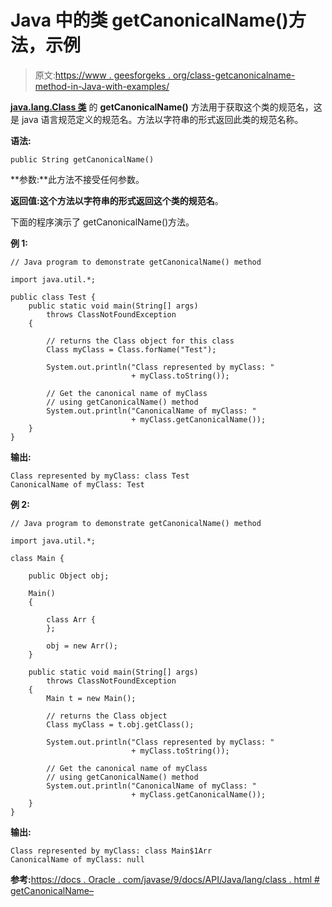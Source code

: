 # Java 中的类 getCanonicalName()方法，示例

> 原文:[https://www . geesforgeks . org/class-getcanonicalname-method-in-Java-with-examples/](https://www.geeksforgeeks.org/class-getcanonicalname-method-in-java-with-examples/)

**[java.lang.Class 类](https://www.geeksforgeeks.org/java-lang-class-class-java-set-1/)** 的 **getCanonicalName()** 方法用于获取这个类的规范名，这是 java 语言规范定义的规范名。方法以字符串的形式返回此类的规范名称。

**语法:**

```
public String getCanonicalName()

```

**参数:**此方法不接受任何参数。

**返回值:**这个方法以字符串的形式返回这个类的**规范名**。

下面的程序演示了 getCanonicalName()方法。

**例 1:**

```
// Java program to demonstrate getCanonicalName() method

import java.util.*;

public class Test {
    public static void main(String[] args)
        throws ClassNotFoundException
    {

        // returns the Class object for this class
        Class myClass = Class.forName("Test");

        System.out.println("Class represented by myClass: "
                           + myClass.toString());

        // Get the canonical name of myClass
        // using getCanonicalName() method
        System.out.println("CanonicalName of myClass: "
                           + myClass.getCanonicalName());
    }
}
```

**输出:**

```
Class represented by myClass: class Test
CanonicalName of myClass: Test

```

**例 2:**

```
// Java program to demonstrate getCanonicalName() method

import java.util.*;

class Main {

    public Object obj;

    Main()
    {

        class Arr {
        };

        obj = new Arr();
    }

    public static void main(String[] args)
        throws ClassNotFoundException
    {
        Main t = new Main();

        // returns the Class object
        Class myClass = t.obj.getClass();

        System.out.println("Class represented by myClass: "
                           + myClass.toString());

        // Get the canonical name of myClass
        // using getCanonicalName() method
        System.out.println("CanonicalName of myClass: "
                           + myClass.getCanonicalName());
    }
}
```

**输出:**

```
Class represented by myClass: class Main$1Arr
CanonicalName of myClass: null

```

**参考:**[https://docs . Oracle . com/javase/9/docs/API/Java/lang/class . html # getCanonicalName–](https://docs.oracle.com/javase/9/docs/api/java/lang/Class.html#getCanonicalName--)